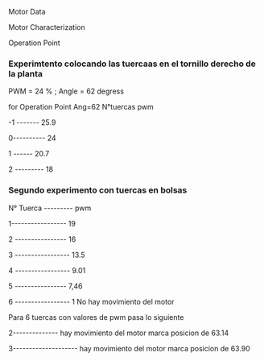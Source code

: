 
Motor Data 

Motor Characterization 

Operation Point 


### Experimtento colocando las tuercaas en el tornillo derecho de la planta 

PWM = 24 % ; Angle = 62 degress

for Operation Point Ang=62
N°tuercas   pwm

-1 ------- 25.9

0----------  24

1  ------   20.7

2 --------- 18


### Segundo experimento con tuercas en bolsas 

N° Tuerca --------- pwm

1----------------- 19 

2 ---------------- 16 

3 ----------------- 13.5

4 ----------------- 9.01

5 ----------------  7,46

6 ----------------- 1  No hay movimiento del motor

Para 6 tuercas con valores de pwm pasa lo siguiente

2-------------- hay movimiento del motor marca posicion de 63.14

3-------------------- hay movimiento del motor marca posicion de 63.90





